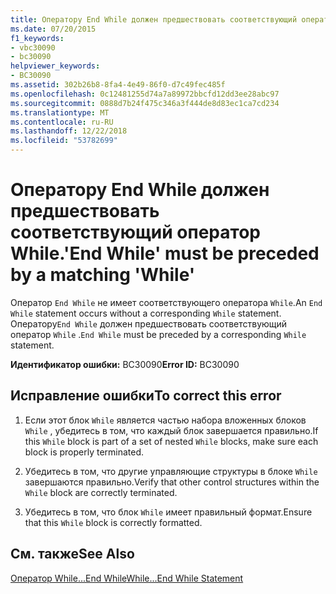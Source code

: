 ```yaml
---
title: Оператору End While должен предшествовать соответствующий оператор While.
ms.date: 07/20/2015
f1_keywords:
- vbc30090
- bc30090
helpviewer_keywords:
- BC30090
ms.assetid: 302b26b8-8fa4-4e49-86f0-d7c49fec485f
ms.openlocfilehash: 0c12481255d74a7a89972bbcfd12dd3ee28abc97
ms.sourcegitcommit: 0888d7b24f475c346a3f444de8d83ec1ca7cd234
ms.translationtype: MT
ms.contentlocale: ru-RU
ms.lasthandoff: 12/22/2018
ms.locfileid: "53782699"
---
```

# <a name="end-while-must-be-preceded-by-a-matching-while"></a><span data-ttu-id="f9a01-102">Оператору End While должен предшествовать соответствующий оператор While.</span><span class="sxs-lookup"><span data-stu-id="f9a01-102">'End While' must be preceded by a matching 'While'</span></span>
<span data-ttu-id="f9a01-103">Оператор `End While` не имеет соответствующего оператора `While`.</span><span class="sxs-lookup"><span data-stu-id="f9a01-103">An `End While` statement occurs without a corresponding `While` statement.</span></span> <span data-ttu-id="f9a01-104">Оператору`End While` должен предшествовать соответствующий оператор `While` .</span><span class="sxs-lookup"><span data-stu-id="f9a01-104">`End While` must be preceded by a corresponding `While` statement.</span></span>  
  
 <span data-ttu-id="f9a01-105">**Идентификатор ошибки:** BC30090</span><span class="sxs-lookup"><span data-stu-id="f9a01-105">**Error ID:** BC30090</span></span>  
  
## <a name="to-correct-this-error"></a><span data-ttu-id="f9a01-106">Исправление ошибки</span><span class="sxs-lookup"><span data-stu-id="f9a01-106">To correct this error</span></span>  
  
1.  <span data-ttu-id="f9a01-107">Если этот блок `While` является частью набора вложенных блоков `While` , убедитесь в том, что каждый блок завершается правильно.</span><span class="sxs-lookup"><span data-stu-id="f9a01-107">If this `While` block is part of a set of nested `While` blocks, make sure each block is properly terminated.</span></span>  
  
2.  <span data-ttu-id="f9a01-108">Убедитесь в том, что другие управляющие структуры в блоке `While` завершаются правильно.</span><span class="sxs-lookup"><span data-stu-id="f9a01-108">Verify that other control structures within the `While` block are correctly terminated.</span></span>  
  
3.  <span data-ttu-id="f9a01-109">Убедитесь в том, что блок `While` имеет правильный формат.</span><span class="sxs-lookup"><span data-stu-id="f9a01-109">Ensure that this `While` block is correctly formatted.</span></span>  
  
## <a name="see-also"></a><span data-ttu-id="f9a01-110">См. также</span><span class="sxs-lookup"><span data-stu-id="f9a01-110">See Also</span></span>  
 [<span data-ttu-id="f9a01-111">Оператор While...End While</span><span class="sxs-lookup"><span data-stu-id="f9a01-111">While...End While Statement</span></span>](../../visual-basic/language-reference/statements/while-end-while-statement.md)
